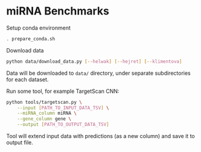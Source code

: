# miRNA Benchmarks

Setup conda environment
```bash
. prepare_conda.sh
```

Download data
```bash
python data/download_data.py [--helwak] [--hejret] [--klimentova]
```

Data will be downloaded to `data/` directory, under separate subdirectories for each dataset.

Run some tool, for example TargetScan CNN:
```bash
python tools/targetscan.py \
    --input [PATH_TO_INPUT_DATA_TSV] \
    --miRNA_column miRNA \
    --gene_column gene \
    --output [PATH_TO_OUTPUT_DATA_TSV]
```

Tool will extend input data with predictions (as a new column) and save it to output file.
